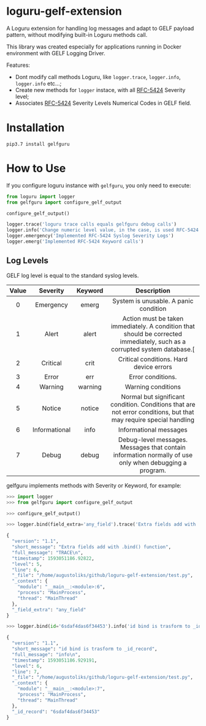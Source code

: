 # loguru-gelf-extension

A Loguru extension for handling log messages and adapt to GELF payload pattern, without modifying  built-in Loguru methods call.

This library was created especially for applications running in Docker environment with GELF Logging Driver.

Features:

- Dont modify call methods Loguru, like `logger.trace`, `logger.info`, `logger.info` etc...;
- Create new methods for `logger` instace, with all [RFC-5424](https://en.wikipedia.org/wiki/Syslog) Severity level;
- Associates [RFC-5424](https://en.wikipedia.org/wiki/Syslog) Severity Levels Numerical Codes in GELF field.


# Installation

```shell
pip3.7 install gelfguru
```


# How to Use 

If you configure loguru instance with `gelfguru`, you only need to execute:

```python
from loguru import logger
from gelfguru import configure_gelf_output

configure_gelf_output()

logger.trace('loguru trace calls equals gelfguru debug calls')
logger.info('Change numeric level value, in the case, is used RFC-5424 numeric level value')
logger.emergency('Implemented RFC-5424 Syslog Severity Logs')
logger.emerg('Implemented RFC-5424 Keyword calls')
```


## Log Levels

GELF log level is equal to the standard syslog levels.


Value |	Severity	   | Keyword  | Description
:---: |:---:           |:---:     | :---:
0     | Emergency      |  emerg   | System is unusable. A panic condition
1     | Alert          |  alert   | Action must be taken immediately. A condition that should be corrected immediately, such as a corrupted system database.[
2     | Critical       |  crit    | Critical conditions. Hard device errors
3     | Error          |  err     | Error conditions. 
4     | Warning        |  warning | Warning conditions
5     | Notice         |  notice  | Normal but significant condition. Conditions that are not error conditions, but that may require special handling
6     | Informational  |  info    | Informational messages
7     | Debug          |  debug   | Debug-level messages. Messages that contain information normally of use only when debugging a program.


gelfguru implements methods with Severity or Keyword, for example:

```python
>>> import logger
>>> from gelfguru import configure_gelf_output 

>>> configure_gelf_output() 

>>> logger.bind(field_extra='any_field').trace('Extra fields add with .bind() function')

{
  "version": "1.1",
  "short_message": "Extra fields add with .bind() function",
  "full_message": "TRACE\n",
  "timestamp": 1593051186.92822,
  "level": 5,
  "line": 6,
  "_file": "/home/augustoliks/github/loguru-gelf-extension/test.py",
  "_context": {
    "module": "__main__:<module>:6",
    "process": "MainProcess",
    "thread": "MainThread"
  },
  "_field_extra": "any_field"
}

>>> logger.bind(id='6sdaf4das6f34453').info('id bind is trasform to _id_record')

{
  "version": "1.1",
  "short_message": "id bind is trasform to _id_record",
  "full_message": "info\n",
  "timestamp": 1593051186.929191,
  "level": 6,
  "line": 7,
  "_file": "/home/augustoliks/github/loguru-gelf-extension/test.py",
  "_context": {
    "module": "__main__:<module>:7",
    "process": "MainProcess",
    "thread": "MainThread"
  },
  "_id_record": "6sdaf4das6f34453"
}
```
